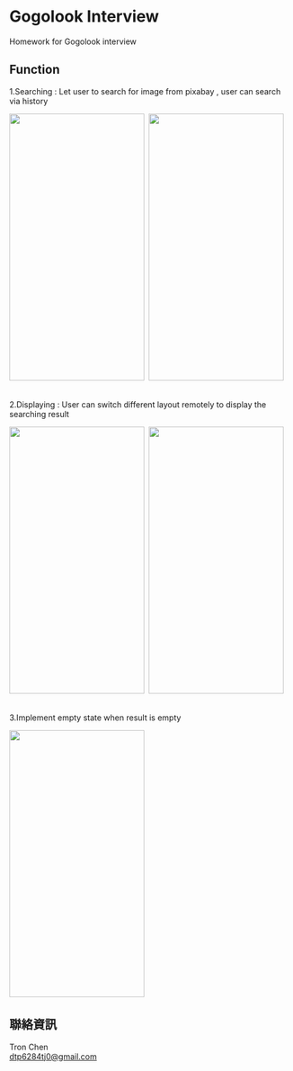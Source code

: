 # Gogolook Interview

Homework for Gogolook interview

Function
---

1.Searching : Let user to search for image from pixabay , user can search via history
<div align="left">
  <pre>
<img width="240" height="475" src="https://firebasestorage.googleapis.com/v0/b/familytree-7b7ab.appspot.com/o/Screenshot_1616313883.png?alt=media&token=3a89095f-f097-46ba-919f-c7d7ca9dce47"> <img width="240" height="475" src="https://firebasestorage.googleapis.com/v0/b/familytree-7b7ab.appspot.com/o/Screenshot_1616313961.png?alt=media&token=54eb94f0-ee65-467d-b95f-708d0d5a1580">
</div>

<br />
2.Displaying : User can switch different layout remotely to display the searching result
<div align="left">
  <pre>
<img width="240" height="475" src="https://firebasestorage.googleapis.com/v0/b/familytree-7b7ab.appspot.com/o/Screenshot_1616313905.png?alt=media&token=1b19a4bc-ae37-414f-9b1e-a98db0d5c73e"> <img width="240" height="475" src="https://firebasestorage.googleapis.com/v0/b/familytree-7b7ab.appspot.com/o/Screenshot_1616313916.png?alt=media&token=3ece6690-7c36-477e-b048-2e5096f43a8e">
</div>
  
 <br />
3.Implement empty state when result is empty
<div align="left">
  <pre>
<img width="240" height="475" src="https://firebasestorage.googleapis.com/v0/b/familytree-7b7ab.appspot.com/o/Screenshot_1616313987.png?alt=media&token=5ef41db5-b15f-4024-9b93-48f78c535b95"> 
</div>

聯絡資訊
---
Tron Chen <br/>
dtp6284tj0@gmail.com

